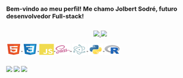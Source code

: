 ### Bem-vindo ao meu perfil! Me chamo Jolbert Sodré, futuro desenvolvedor Full-stack!
##

<div align="center">
  <a href="https://github.com/sdrjolbert">
  <img height="180em" src="https://github-readme-stats.vercel.app/api?username=sdrjolbert&show_icons=true&theme=cobalt&include_all_commits=true&count_private=true"/>
  <img height="180em" src="https://github-readme-stats.vercel.app/api/top-langs/?username=sdrjolbert&layout=compact&langs_count=7&theme=cobalt"/>
</div>

<div style="display: inline_block"><br>
  <img align="center" alt="Jolbert-HTML" height="30" width="40" src="https://raw.githubusercontent.com/devicons/devicon/master/icons/html5/html5-original.svg">
  <img align="center" alt="Jolbert-CSS" height="30" width="40" src="https://raw.githubusercontent.com/devicons/devicon/master/icons/css3/css3-original.svg">
  <img align="center" alt="Jolbert-Js" height="30" width="40" src="https://raw.githubusercontent.com/devicons/devicon/master/icons/javascript/javascript-plain.svg">
  <img align="center" alt="Jolbert-Sass" height="30" width="40" src="https://raw.githubusercontent.com/devicons/devicon/master/icons/sass/sass-original.svg">
  <img align="center" alt="Jolbert-ElectronJs" height="30" width="40" src="https://raw.githubusercontent.com/devicons/devicon/master/icons/electron/electron-original.svg">
  <img align="center" alt="Jolbert-Python" height="30" width="40" src="https://raw.githubusercontent.com/devicons/devicon/master/icons/python/python-original.svg">
  <img align="center" alt="Jolbert-R" height="30" width="40" src="https://raw.githubusercontent.com/devicons/devicon/master/icons/r/r-original.svg">
</div>

##

<div>
  <a href="mailto:jolbert.sodre15@gmail.com"><img src="https://img.shields.io/badge/-Gmail-%23333?style=for-the-badge&logo=gmail&logoColor=white" target="_blank"></a>
  <a href="https://instagram.com/rafaballerini" target="_blank"><img src="https://img.shields.io/badge/-Instagram-%23E4405F?style=for-the-badge&logo=instagram&logoColor=white" target="_blank"></a>
  <a href="https://twitter.com/sdr_jolbert" target="_blank"><img src="https://img.shields.io/badge/Twitter-1DA1F2?style=for-the-badge&logo=twitter&logoColor=white" target="_blank"></a>
